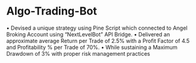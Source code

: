 # Algo-Trading-Bot
• Devised a unique strategy using Pine Script which connected to Angel Broking Account using “NextLevelBot” API Bridge.  • Delivered an approximate average Return per Trade of 2.5% with a Profit Factor of 4.5 and Profitability % per Trade of 70%.  • While sustaining a Maximum Drawdown of 3% with proper risk management practices
